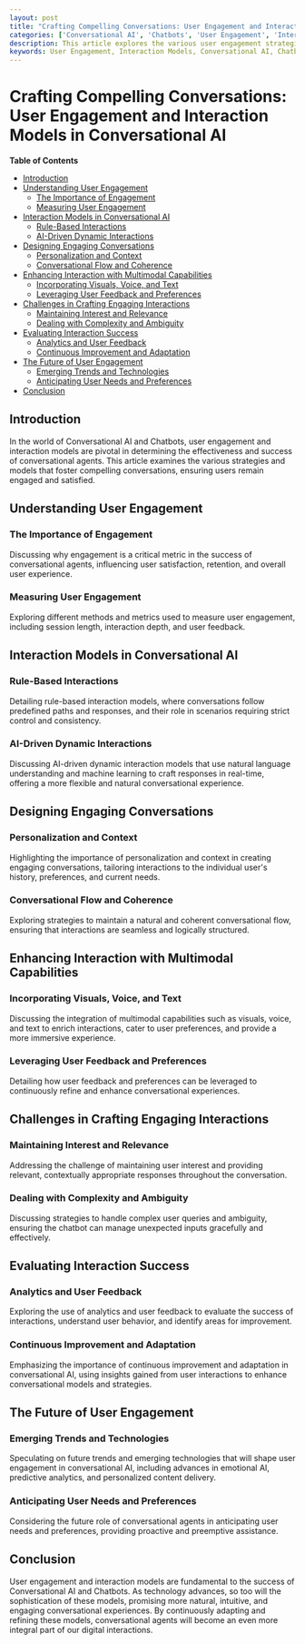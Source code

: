 ```yaml
---
layout: post
title: "Crafting Compelling Conversations: User Engagement and Interaction Models in Conversational AI"
categories: ['Conversational AI', 'Chatbots', 'User Engagement', 'Interaction Models', 'User Experience']
description: This article explores the various user engagement strategies and interaction models that drive effective and compelling conversations in AI chatbots, focusing on how these models shape user experiences and the success of conversational agents.
keywords: User Engagement, Interaction Models, Conversational AI, Chatbots, User Experience
---
```


# Crafting Compelling Conversations: User Engagement and Interaction Models in Conversational AI

**Table of Contents**

- [Introduction](#introduction)
- [Understanding User Engagement](#understanding-user-engagement)
  - [The Importance of Engagement](#the-importance-of-engagement)
  - [Measuring User Engagement](#measuring-user-engagement)
- [Interaction Models in Conversational AI](#interaction-models-in-conversational-ai)
  - [Rule-Based Interactions](#rule-based-interactions)
  - [AI-Driven Dynamic Interactions](#ai-driven-dynamic-interactions)
- [Designing Engaging Conversations](#designing-engaging-conversations)
  - [Personalization and Context](#personalization-and-context)
  - [Conversational Flow and Coherence](#conversational-flow-and-coherence)
- [Enhancing Interaction with Multimodal Capabilities](#enhancing-interaction-with-multimodal-capabilities)
  - [Incorporating Visuals, Voice, and Text](#incorporating-visuals-voice-and-text)
  - [Leveraging User Feedback and Preferences](#leveraging-user-feedback-and-preferences)
- [Challenges in Crafting Engaging Interactions](#challenges-in-crafting-engaging-interactions)
  - [Maintaining Interest and Relevance](#maintaining-interest-and-relevance)
  - [Dealing with Complexity and Ambiguity](#dealing-with-complexity-and-ambiguity)
- [Evaluating Interaction Success](#evaluating-interaction-success)
  - [Analytics and User Feedback](#analytics-and-user-feedback)
  - [Continuous Improvement and Adaptation](#continuous-improvement-and-adaptation)
- [The Future of User Engagement](#the-future-of-user-engagement)
  - [Emerging Trends and Technologies](#emerging-trends-and-technologies)
  - [Anticipating User Needs and Preferences](#anticipating-user-needs-and-preferences)
- [Conclusion](#conclusion)

## Introduction

In the world of Conversational AI and Chatbots, user engagement and interaction models are pivotal in determining the effectiveness and success of conversational agents. This article examines the various strategies and models that foster compelling conversations, ensuring users remain engaged and satisfied.

## Understanding User Engagement

### The Importance of Engagement

Discussing why engagement is a critical metric in the success of conversational agents, influencing user satisfaction, retention, and overall user experience.

### Measuring User Engagement

Exploring different methods and metrics used to measure user engagement, including session length, interaction depth, and user feedback.

## Interaction Models in Conversational AI

### Rule-Based Interactions

Detailing rule-based interaction models, where conversations follow predefined paths and responses, and their role in scenarios requiring strict control and consistency.

### AI-Driven Dynamic Interactions

Discussing AI-driven dynamic interaction models that use natural language understanding and machine learning to craft responses in real-time, offering a more flexible and natural conversational experience.

## Designing Engaging Conversations

### Personalization and Context

Highlighting the importance of personalization and context in creating engaging conversations, tailoring interactions to the individual user's history, preferences, and current needs.

### Conversational Flow and Coherence

Exploring strategies to maintain a natural and coherent conversational flow, ensuring that interactions are seamless and logically structured.

## Enhancing Interaction with Multimodal Capabilities

### Incorporating Visuals, Voice, and Text

Discussing the integration of multimodal capabilities such as visuals, voice, and text to enrich interactions, cater to user preferences, and provide a more immersive experience.

### Leveraging User Feedback and Preferences

Detailing how user feedback and preferences can be leveraged to continuously refine and enhance conversational experiences.

## Challenges in Crafting Engaging Interactions

### Maintaining Interest and Relevance

Addressing the challenge of maintaining user interest and providing relevant, contextually appropriate responses throughout the conversation.

### Dealing with Complexity and Ambiguity

Discussing strategies to handle complex user queries and ambiguity, ensuring the chatbot can manage unexpected inputs gracefully and effectively.

## Evaluating Interaction Success

### Analytics and User Feedback

Exploring the use of analytics and user feedback to evaluate the success of interactions, understand user behavior, and identify areas for improvement.

### Continuous Improvement and Adaptation

Emphasizing the importance of continuous improvement and adaptation in conversational AI, using insights gained from user interactions to enhance conversational models and strategies.

## The Future of User Engagement

### Emerging Trends and Technologies

Speculating on future trends and emerging technologies that will shape user engagement in conversational AI, including advances in emotional AI, predictive analytics, and personalized content delivery.

### Anticipating User Needs and Preferences

Considering the future role of conversational agents in anticipating user needs and preferences, providing proactive and preemptive assistance.

## Conclusion

User engagement and interaction models are fundamental to the success of Conversational AI and Chatbots. As technology advances, so too will the sophistication of these models, promising more natural, intuitive, and engaging conversational experiences. By continuously adapting and refining these models, conversational agents will become an even more integral part of our digital interactions.
